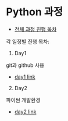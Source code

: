 # Python 과정

- [전체 과정 진행 목차](/Lectures/)

각 일정별 진행 목차:

1. Day1

git과 github 사용

  - [day1 link](/Lectures/day1/)
  
2. Day2

파이썬 개발환경

 - [day2 link](/Lectures/day2/)
 
